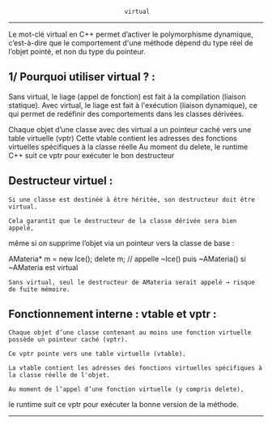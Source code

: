                                     virtual 
*************************************************************************************

Le mot-clé virtual en C++ permet d’activer le polymorphisme dynamique, c’est-à-dire que le comportement 
d'une méthode dépend du type réel de l’objet pointé, et non du type du pointeur.

1/ Pourquoi utiliser virtual ? :
--------------------------------

Sans virtual, le liage (appel de fonction) est fait à la compilation (liaison statique).
Avec virtual, le liage est fait à l'exécution (liaison dynamique), ce qui permet de redéfinir 
des comportements dans les classes dérivées.


Chaque objet d’une classe avec des virtual a un pointeur caché vers une table virtuelle (vptr)
Cette vtable contient les adresses des fonctions virtuelles spécifiques à la classe réelle
Au moment du delete, le runtime C++ suit ce vptr pour exécuter le bon destructeur

Destructeur virtuel :
---------------------

    Si une classe est destinée à être héritée, son destructeur doit être virtual.

    Cela garantit que le destructeur de la classe dérivée sera bien appelé,
même si on supprime l’objet via un pointeur vers la classe de base :

AMateria* m = new Ice();
delete m; // appelle ~Ice() puis ~AMateria() si ~AMateria est virtual

    Sans virtual, seul le destructeur de AMateria serait appelé → risque de fuite mémoire.

Fonctionnement interne : vtable et vptr :
-----------------------------------------

    Chaque objet d’une classe contenant au moins une fonction virtuelle possède un pointeur caché (vptr).

    Ce vptr pointe vers une table virtuelle (vtable).

    La vtable contient les adresses des fonctions virtuelles spécifiques à la classe réelle de l'objet.

    Au moment de l’appel d’une fonction virtuelle (y compris delete), 
le runtime suit ce vptr pour exécuter la bonne version de la méthode.

******************************************************************************************
